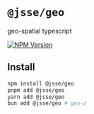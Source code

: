 # `@jsse/geo`

geo-spatial typescript

[![NPM Version](https://img.shields.io/npm/v/%40jsse%geo?style=flat-square&logo=npm&color=blue&cacheSeconds=60)](https://www.npmjs.com/package/%40jsse/geo)

## Install

```bash
npm install @jsse/geo
pnpm add @jsse/geo
yarn add @jsse/geo
bun add @jsse/geo # gen-z
```
